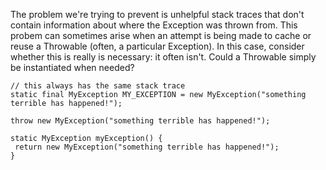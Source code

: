 The problem we're trying to prevent is unhelpful stack traces that don't contain
information about where the Exception was thrown from. This probem can sometimes
arise when an attempt is being made to cache or reuse a Throwable (often, a
particular Exception). In this case, consider whether this is really is
necessary: it often isn't. Could a Throwable simply be instantiated when needed?

``` {.bad}
// this always has the same stack trace
static final MyException MY_EXCEPTION = new MyException("something terrible has happened!");
```

``` {.good}
throw new MyException("something terrible has happened!");
```

``` {.good}
static MyException myException() {
 return new MyException("something terrible has happened!");
}
```
